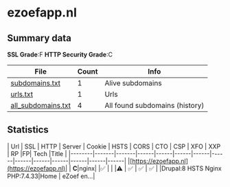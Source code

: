 

# ezoefapp.nl
## Summary data


**SSL Grade**:F
**HTTP Security Grade**:C


| File       | Count | Info |
|------------|-------|------|
|[subdomains.txt](/data/ezoefapp.nl/subdomains.txt)|1|Alive subdomains|
|[urls.txt](/data/ezoefapp.nl/urls.txt)|1|Urls|
|[all_subdomains.txt](/data/ezoefapp.nl/all_subdomains.txt)|4|All found subdomains (history)|


## Statistics


| Url | SSL | HTTP | Server | Cookie | HSTS | CORS | CTO | CSP | XFO | XXP | RP |FP| Tech |Title |
|--------|-------|-------|------|------|------|------|------|------|------|------|------|------|------|
|[https://ezoefapp.nl](https://ezoefapp.nl)| | **C**|nginx| |:white_check_mark: | | |:warning: | :white_check_mark: | :white_check_mark: | :white_check_mark: | |Drupal:8 HSTS Nginx PHP:7.4.33|Home | eZoef en...|